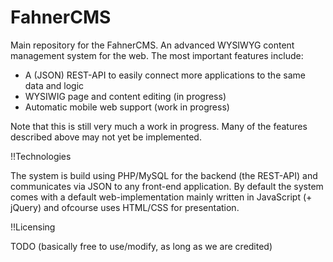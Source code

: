 FahnerCMS
=========

Main repository for the FahnerCMS. An advanced WYSIWYG content management system for the web. The most important features include:

* A (JSON) REST-API to easily connect more applications to the same data and logic
* WYSIWIG page and content editing (in progress)
* Automatic mobile web support (work in progress)

Note that this is still very much a work in progress. Many of the features described above may not yet be implemented.

!!Technologies

The system is build using PHP/MySQL for the backend (the REST-API) and communicates via JSON to any front-end application.
By default the system comes with a default web-implementation mainly written in JavaScript (+ jQuery) and ofcourse uses HTML/CSS for presentation.

!!Licensing

TODO (basically free to use/modify, as long as we are credited)
